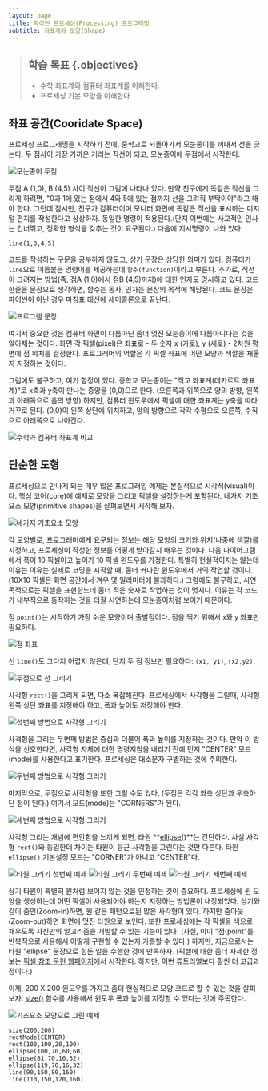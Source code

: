 ```yaml
---
layout: page
title: 파이썬 프로세싱(Processing) 프로그래밍
subtitle: 좌표계와 모양(Shape)
---
```


> ## 학습 목표 {.objectives}
>
> *   수학 좌표계와 컴퓨터 좌표계를 이해한다.
> *   프로세싱 기본 모양을 이해한다.

## 좌표 공간(Cooridate Space)

프로세싱 프로그래밍을 시작하기 전에,
중학교로 되돌아가서 모눈종이를 꺼내서 선을 긋는다.
두 점사이 가장 가까운 거리는 직선이 되고, 
모눈종이에 두점에서 시작한다.

![모눈종이 두점](../img/processing/1.1.jpg)

두점 A (1,0), B (4,5) 사이 직선이 그림에 나타나 있다.
만약 친구에게 똑같은 직선을 그리게 하려면, 
"0과 1에 있는 점에서 4와 5에 있는 점까지 선을 그려줘 부탁이야"라고 해야 한다.
그런데 잠시만, 친구가 컴퓨터이며 모니터 화면에 똑같은 직선을 표시하는 디지털 편지를 작성한다고 상상하자. 
동일한 명령이 적용된다.(단지 이번에는 사교적인 인사는 건너뛰고, 정확한 형식을 갖추는 것이 요구된다.) 다음에 지시명령이 나와 있다:

~~~ {.python}
line(1,0,4,5)
~~~

코드를 작성하는 구문을 공부하지 않도고, 상기 문장은 상당한 의미가 있다.
컴퓨터가 `line`으로 이름붙은 명령어를 제공하는데 `함수(function)`이라고 부른다. 추가로, 직선이 그려지는 방법(즉, 점A (1,0)에서 점B (4,5)까지)에 대한 인자도 명시하고 있다.
코드 한줄을 문장으로 생각하면, 함수는 동사, 인자는 문장의 목적에 해당된다.
코드 문장은 파이썬이 아닌 경우 마침표 대신에 세미콜론으로 끝난다.

![프로그램 문장](../img/processing/1.2.jpg)

여기서 중요한 것은 컴퓨터 화면이 다름아닌 좀더 멋진 모눈종이에 다름아니다는 것을 알아채는 것이다.
화면 각 픽셀(pixel)은 좌표로 - 두 숫자 x (가로), y (세로) - 
2차원 평면에 점 위치를 결정한다.
프로그래머의 역할은 각 픽셀 좌표에 어떤 모양과 색깔을 채울지 지정하는 것이다.

그럼에도 불구하고, 여기 함정이 있다.
중학교 모눈종이는 "직교 좌표계(데카르트 좌표계)"로 x축과 y축이 만나는 중앙을 (0,0)으로 한다. (오른쪽과 위쪽으로 양의 방향, 왼쪽과 아래쪽으로 음의 방향) 하지만, 컴퓨터 윈도우에서 픽셀에 대한 좌표계는 y축을 따라 거꾸로 된다. (0,0)이 왼쪽 상단에 위치하고, 양의 방향으로 각각 수평으로 오른쪽, 수직으로 아래쪽으로 나아간다.

![수학과 컴퓨터 좌표계 비교](../img/processing/1.3.jpg)

## 단순한 도형

프로세싱으로 만나게 되는 매우 많은 프로그래밍 예제는 본질적으로 시각적(visual)이다. 핵심 코어(core)에 예제로 모양을 그리고 픽셀을 설정하는게 포함된다. 네가지 기초요소 모양(primitive shapes)을 살펴보면서 시작해 보자.

![네가지 기초요소 모양](../img/processing/1.4.jpg)

각 모양별로, 프로그래머에게 요구되는 정보는 해당 모양의 크기와 위치(나중에 색깔)를 지정하고, 프로세싱이 작성한 정보를 어떻게 받아갈지 배우는 것이다.
다음 다이어그램에서 폭이 10 픽셀이고 높이가 10 픽셀 윈도우를 가정한다.
특별히 현실적이지는 않는데 이유는 이유는 실제로 코딩을 시작할 때, 좀더 커다란 윈도우에서 거의 작업할 것이다. (10X10 픽셀은 화면 공간에서 겨우 몇 밀리미터에 불과하다.)
그럼에도 불구하고, 시연 목적으로는 픽셀을 표현한느데 좀더 적은 숫자로 작업하는 것이 멋지다. 
이유는 각 코드가 내부적으로 동작하는 것을 더잘 시연하는데 모눈종이처럼 보이기 때문이다.

점 `point()`는 시작하기 가장 쉬운 모양이며 출발점이다.
점을 찍기 위해서 `x`와 `y` 좌표만 필요하다.

![점 좌표](../img/processing/1.5.jpg)

선 `line()`도 그다지 어렵지 않은데, 단지 두 점 정보만 필요하다: `(x1, y1)`, `(x2,y2)`.

![두점으로 선 그리기](../img/processing/1.6.jpg)

사각형 `rect()`을 그리게 되면, 다소 복잡해진다.
프로세싱에서 사각형을 그릴때, 사각형 왼쪽 상단 좌표를 지정해야 하고, 폭과 높이도 저정해야 한다.

![첫번째 방법으로 사각형 그리기](../img/processing/1.7.jpg)

사격형을 그리는 두번째 방법은 중심과 더불어 폭과 높이를 지정하는 것이다.
만약 이 방식을 선호한다면, 
사각형 자체에 대한 명령지침을 내리기 전에 먼저 "CENTER" 모드(mode)를 사용한다고 표기한다. 프로세싱은 대소문자 구별하는 것에 주의한다.

![두번째 방법으로 사각형 그리기](../img/processing/1.8.jpg)

마지막으로, 두점으로 사각형을 또한 그릴 수도 있다.
(두점은 각각 좌측 상단과 우측하단 점이 된다.)
여기서 모드(mode)는 "CORNERS"가 된다.

![세번째 방법으로 사각형 그리기](../img/processing/1.9.jpg)

사각형 그리는 개념에 편안함을 느끼게 되면, 타원 **[ellipse()](https://www.processing.org/reference/ellipse_.html)**는 간단하다.
사실 사각형 `rect()`와 동일한데 차이는 타원이 둥근 사각형을 그린다는 것만 다른다. 타원 `ellipse()` 기본설정 모드는 "CORNER"가 아니고 "CENTER"다.

![타원 그리기 첫번째 예제](../img/processing/1.10a.jpg)
![타원 그리기 두번째 예제](../img/processing/1.10b.jpg)
![타원 그리기 세번째 예제](../img/processing/1.10c.jpg)

상기 타원이 특별히 원처럼 보이지 않는 것을 인정하는 것이 중요하다.
프로세싱에 원 모양을 생성하는데 어떤 픽셀이 사용되어야 하는지 지정하는 방법론이 내장되있다. 상기와 같이 줌인(Zoom-in)하면, 원 같은 패턴으로된 많은 사각형이 있다. 하지만 줌아웃(Zoom-out)하면 화면에 멋진 타원으로 보인다. 또한 프로세싱에는 각 픽셀을 색으로 채우도록 자신만의 알고리즘을 개발할 수 있는 기능이 있다. (사실, 이미 "점(point"를 반복적으로 사용해서 어떻게 구현할 수 있는지 가름할 수 있다.)
하지만, 지금으로서는 타원 "ellipse" 문장으로 힘든 일을 수행한 것에 만족하자. (픽셀에 대한 좀더 자세한 정보는 [픽셀 참조 문헌 웹페이지](http://processing.org/reference/pixels.html)에서 시작한다. 하지만, 이번 튜토리얼보다 훨씬 더 고급과정이다.) 

이제, 200 X 200 윈도우를 가지고 좀더 현실적으로 모양 코드로 할 수 있는 것을 살펴보자. [size()](http://www.processing.org/reference/size_.html) 함수를 사용해서 윈도우 폭과 높이를 지정할 수 있다는 것에 주목한다.

![기초요소 모양으로 그린 예제](../img/processing/1.11.jpg)

~~~ {.python}
size(200,200)
rectMode(CENTER)
rect(100,100,20,100)
ellipse(100,70,60,60)
ellipse(81,70,16,32) 
ellipse(119,70,16,32) 
line(90,150,80,160)
line(110,150,120,160)
~~~